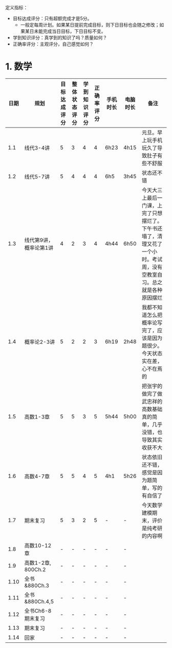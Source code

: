 定义指标：
- 目标达成评分：只有超额完成才是5分。
  - 一般定每周计划。如果某日提前完成目标，则下日目标也会随之修改；如果某日未能完成当日目标，下日目标不变。
- 学到知识评分：真学到的知识了吗？质量如何？
- 正确率评分：主观评分，自己感觉如何？

# 1. 数学


<div class="state-table-数学2025">

| 日期 | 规划 | 目标达成评分 | 整体状态评分 | 学到知识评分 | 正确率评分 | 手机时长 | 电脑时长 | 备注 |
| --- | --- | --- | --- | --- | --- | --- | --- | - |
| 1.1 | 线代3-4讲 | 5 | 3 | 4 | 4 | 6h23 | 4h15 | 元旦。早上玩手机玩久了导致肚子有些不舒服 |
| 1.2 | 线代5-7讲 | 5 | 4 | 4 | 4 | 6h5 | 3h45 | 状态还不错 |
| 1.3 | 线代第9讲，概率论第1讲 | 4 | 2 | 3 | 4 | 4h44 | 6h50 | 今天大三上最后一门课，上完了只想摆烂了。下午书还塌了，清理又花了一个小时。考试周，没有空教室自习。总之就是各种原因摆烂 |
| 1.4 | 概率论2-3讲 | 5 | 2 | 2 | 3 | 6h19 | 2h48 | 我都不知道怎么把概率论写完了，应该是因为题很少。今天状态实在差，心不在焉的 |
| 1.5 | 高数1-3章 | 5 | 5 | 3 | 5 | 5h44 | 5h00 | 把张宇的做完了做武忠祥的高数基础真的简单，几乎没错，也导致其实收获不大 |
| 1.6 | 高数4-7章 | 5 | 5 | 4 | 5 | 4h1 | 5h26 | 状态依旧还不错，感觉是因为题简单，写的有自信了 |
| 1.7 | 期末复习 | 5 | 3 | 2 | 5 | - | - | 今天数学建模期末，评价是纯考研的内容啊 |
| 1.8 | 高数10-12章 | - | - | - | - | - | - |  |
| 1.9 | 高数1-2章, 800Ch.2 | - | - | - | - | - | - |  |
| 1.10 | 全书&880Ch.3 | - | - | - | - | - | - |  |
| 1.11 | 全书&880Ch.4,5 | - | - | - | - | - | - |  |
| 1.12 | 全书Ch6-8 期末复习 | - | - | - | - | - | - |  |
| 1.13 | 期末复习 | - | - | - | - | - | - |  |
| 1.14 | 回家 | - | - | - | - | - | - |  |

</div>